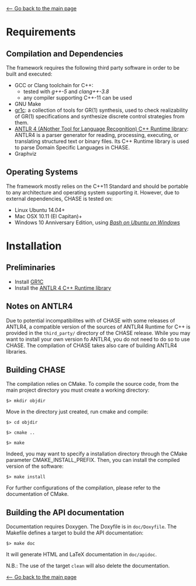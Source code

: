 [<-- Go back to the main page][HOME]

# Requirements

## Compilation and Dependencies
The framework requires the following third party software in order to be built 
and executed:

- GCC or Clang toolchain for C++:
	- tested with *g++-5* and *clang++-3.8*
	- any compiler supporting C++-11 can be used
- GNU Make
- [gr1c][GR1C]: a collection of tools for GR(1) synthesis,  used to check
    realizability of GR(1) specifications and synthesize discrete control
    strategies from them.
- [ANTLR 4 (ANother Tool for Language Recognition) C++ Runtime library][ANTLR]:
    ANTLR4 is a parser generator for reading, processing, executing, or
    translating structured text or binary files. Its C++ Runtime library is used
    to parse Domain Specific Languages in CHASE.
- Graphviz

## Operating Systems
The framework mostly relies on the C++11 Standard and  should be portable to any
architecture and operating system supporting it. However, due to external
dependencies, CHASE is tested on:
- Linux Ubuntu 14.04+
- Mac OSX 10.11 (El Capitan)+
- Windows 10 Anniversary Edition, using [*Bash on Ubuntu on Windows*][WSL] 

# Installation

## Preliminaries
- Install [GR1C][GR1C]
- Install the [ANTLR 4 C++ Runtime library][ANTLR-CPP]

## Notes on ANTLR4

Due to potential incompatibilites with of CHASE with some releases of ANTLR4, a
compatible version of the sources of ANTLR4 Runtime for C++ is provided in the
`third_party/` directory of the CHASE release. While you may want to install
your own version fo ANTLR4, you do not need to do so to use CHASE. The
compilation of CHASE takes also care of building ANTLR4 libraries. 

## Building CHASE

The compilation relies on CMake. To compile the source code, from the main
project directory you must create a working directory:

`$> mkdir objdir`

Move in the directory just created, run cmake and compile:

`$> cd objdir`

`$> cmake ..`

`$> make`

Indeed, you may want to specify a installation directory through the CMake
parameter CMAKE_INSTALL_PREFIX. Then, you can install the compiled version of
the software:

`$> make install`

For further configurations of the compilation, please refer to the documentation
of CMake.


## Building the API documentation

Documentation requires Doxygen. The Doxyfile is in `doc/Doxyfile`. The Makefile
defines a target to build the API documentation:

`$> make doc`

It will generate HTML and LaTeX documentation in `doc/apidoc`.

N.B.: The use of the target `clean` will also delete the documentation.


[<-- Go back to the main page][HOME]

[GR1C]: https://github.com/slivingston/gr1c
[ANTLR]: http://www.antlr.org/
[WSL]: https://msdn.microsoft.com/en-us/commandline/wsl/about
[ANTLR-CPP]: https://github.com/antlr/antlr4/blob/master/doc/cpp-target.md
[HOME]: ../../README.md
